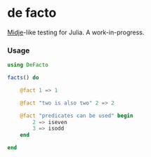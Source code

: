 # de facto

[Midje](https://github.com/marick/Midje)-like testing for Julia. A
work-in-progress.

### Usage

```jl
using DeFacto

facts() do

    @fact 1 => 1

    @fact "two is also two" 2 => 2

    @fact "predicates can be used" begin
        2 => iseven
        3 => isodd
    end

end
```
